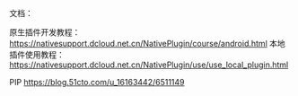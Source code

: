 文档：

原生插件开发教程：https://nativesupport.dcloud.net.cn/NativePlugin/course/android.html
本地插件使用教程：https://nativesupport.dcloud.net.cn/NativePlugin/use/use_local_plugin.html


PIP
https://blog.51cto.com/u_16163442/6511149